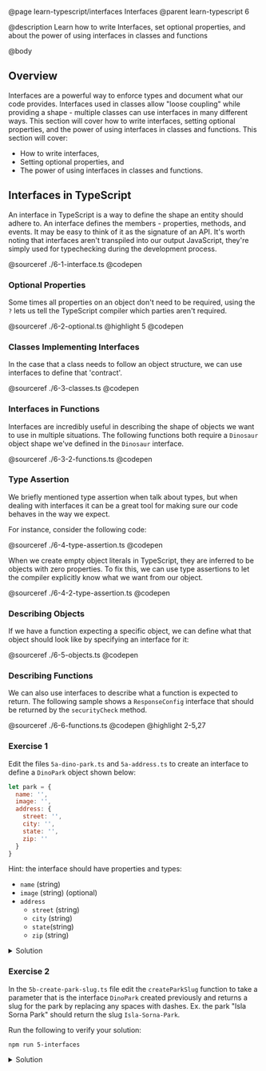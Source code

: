 @page learn-typescript/interfaces Interfaces
@parent learn-typescript 6

@description Learn how to write Interfaces, set optional properties, and about the power of using interfaces in classes and functions

@body

## Overview

Interfaces are a powerful way to enforce types and document what our code provides. Interfaces used in classes allow "loose coupling" while providing a shape - multiple classes can use interfaces in many different ways. This section will cover how to write interfaces, setting optional properties, and the power of using interfaces in classes and functions. This section will cover:

- How to write interfaces,
- Setting optional properties, and
- The power of using interfaces in classes and functions.

## Interfaces in TypeScript

An interface in TypeScript is a way to define the shape an entity should adhere to. An interface defines the members - properties, methods, and events. It may be easy to think of it as the signature of an API. It's worth noting that interfaces aren't transpiled into our output JavaScript, they're simply used for typechecking during the development process.

@sourceref ./6-1-interface.ts
@codepen

### Optional Properties

Some times all properties on an object don't need to be required, using the ``?`` lets us tell the TypeScript compiler which parties aren't required.

@sourceref ./6-2-optional.ts
@highlight 5
@codepen

### Classes Implementing Interfaces

In the case that a class needs to follow an object structure, we can use interfaces to define that 'contract'.

@sourceref ./6-3-classes.ts
@codepen

### Interfaces in Functions

Interfaces are incredibly useful in describing the shape of objects we want to use in multiple situations. The following functions both require a ``Dinosaur`` object shape we've defined in the ``Dinosaur`` interface.

@sourceref ./6-3-2-functions.ts
@codepen

### Type Assertion

We briefly mentioned type assertion when talk about types, but when dealing with interfaces it can be a great tool for making sure our code behaves in the way we expect.

For instance, consider the following code:

@sourceref ./6-4-type-assertion.ts
@codepen

When we create empty object literals in TypeScript, they are inferred to be objects with zero properties. To fix this, we can use type assertions to let the compiler explicitly know what we want from our object.

@sourceref ./6-4-2-type-assertion.ts
@codepen


### Describing Objects

If we have a function expecting a specific object, we can define what that object should look like by specifying an interface for it:

@sourceref ./6-5-objects.ts
@codepen

### Describing Functions

We can also use interfaces to describe what a function is expected to return. The following sample shows a ``ResponseConfig`` interface that should be returned by the ``securityCheck`` method.

@sourceref ./6-6-functions.ts
@codepen
@highlight 2-5,27

### Exercise 1

Edit the files `5a-dino-park.ts` and `5a-address.ts` to create an interface to define a ``DinoPark`` object shown below:

```javascript
let park = {
  name: '',
  image: '',
  address: {
    street: '',
    city: '',
    state: '',
    zip: ''
  }
}
```

Hint: the interface should have properties and types:

- ``name`` (string)
- ``image`` (string) (optional)
- ``address``
  - ``street`` (string)
  - ``city`` (string)
  - ``state``(string)
  - ``zip`` (string)

<details>
<summary>Solution</summary>

__5a-dino-park.ts__

```typescript
import Address from "./5a-address";

interface DinoPark {
  name: string;
  image?: string;
  address: Address;
 }

export default DinoPark;
```

__5a-address.ts__

```typescript
interface Address {
  street: string;
  city: string;
  state: string;
  zip: string
}

export default Address;
```

</details>

### Exercise 2

In the `5b-create-park-slug.ts` file edit the ``createParkSlug`` function to take a parameter that is the interface ```DinoPark``` created previously and returns a slug for the park by replacing any spaces with dashes. Ex. the park "Isla Sorna Park" should return the slug `Isla-Sorna-Park`.

Run the following to verify your solution:

```shell
npm run 5-interfaces
```

<details>
<summary>Solution</summary>

```typescript
import DinoPark from "./5a-dino-park";

export function createParkSlug(dinoPark: DinoPark) {
  return dinoPark.name.replace(/ /g, '-');
}
```

</details>
